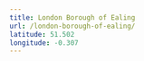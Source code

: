```yaml
---
title: London Borough of Ealing
url: /london-borough-of-ealing/
latitude: 51.502
longitude: -0.307
---
```

